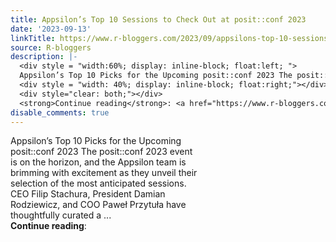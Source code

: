 ```yaml
---
title: Appsilon’s Top 10 Sessions to Check Out at posit::conf 2023
date: '2023-09-13'
linkTitle: https://www.r-bloggers.com/2023/09/appsilons-top-10-sessions-to-check-out-at-positconf-2023/
source: R-bloggers
description: |-
  <div style = "width:60%; display: inline-block; float:left; ">
  Appsilon’s Top 10 Picks for the Upcoming posit::conf 2023 The posit::conf 2023 event is on the horizon, and the Appsilon team is brimming with excitement as they unveil their selection of the most anticipated sessions. CEO Filip Stachura, President Damian Rodziewicz, and COO Paweł Przytuła have thoughtfully curated a ...</div>
  <div style = "width: 40%; display: inline-block; float:right;"></div>
  <div style="clear: both;"></div>
  <strong>Continue reading</strong>: <a href="https://www.r-bloggers.com/2023/09/appsilons-top-10-sessions- ...
disable_comments: true
---
```

<div style = "width:60%; display: inline-block; float:left; ">
Appsilon’s Top 10 Picks for the Upcoming posit::conf 2023 The posit::conf 2023 event is on the horizon, and the Appsilon team is brimming with excitement as they unveil their selection of the most anticipated sessions. CEO Filip Stachura, President Damian Rodziewicz, and COO Paweł Przytuła have thoughtfully curated a ...</div>
<div style = "width: 40%; display: inline-block; float:right;"></div>
<div style="clear: both;"></div>
<strong>Continue reading</strong>: <a href="https://www.r-bloggers.com/2023/09/appsilons-top-10-sessions- ...